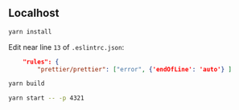 ## Localhost

```sh
yarn install
```

Edit near line `13` of `.eslintrc.json`:

```json title=".eslintrc.json"
	"rules": {
		"prettier/prettier": ["error", {'endOfLine': 'auto'} ]
```

```sh
yarn build
```

```sh
yarn start -- -p 4321
```